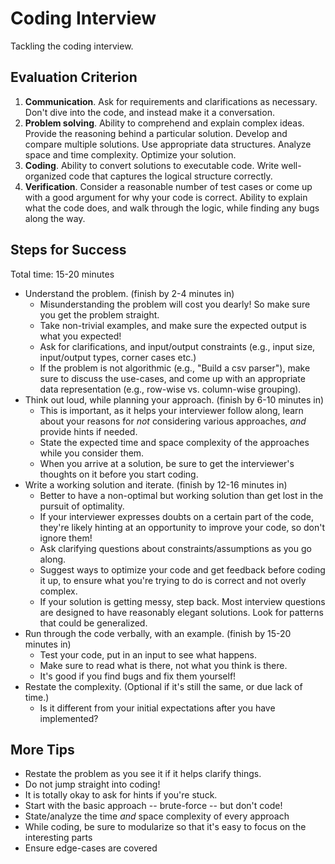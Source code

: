 # Coding Interview

Tackling the coding interview.

## Evaluation Criterion

1. **Communication**. Ask for requirements and clarifications as necessary. Don't dive into the code, and instead make it a conversation.
1. **Problem solving**. Ability to comprehend and explain complex ideas. Provide the reasoning behind a particular solution. Develop and compare multiple solutions. Use appropriate data structures. Analyze space and time complexity. Optimize your solution.
1. **Coding**. Ability to convert solutions to executable code. Write well-organized code that captures the logical structure correctly.
1. **Verification**. Consider a reasonable number of test cases or come up with a good argument for why your code is correct. Ability to explain what the code does, and walk through the logic, while finding any bugs along the way.

## Steps for Success

Total time: 15-20 minutes

- Understand the problem. (finish by 2-4 minutes in)
  - Misunderstanding the problem will cost you dearly! So make sure you get the problem straight.
  - Take non-trivial examples, and make sure the expected output is what you expected!
  - Ask for clarifications, and input/output constraints (e.g., input size, input/output types, corner cases etc.)
  - If the problem is not algorithmic (e.g., "Build a csv parser"), make sure to discuss the use-cases, and come up with an appropriate data representation (e.g., row-wise vs. column-wise grouping).
- Think out loud, while planning your approach. (finish by 6-10 minutes in)
  - This is important, as it helps your interviewer follow along, learn about your reasons for _not_ considering various approaches, _and_ provide hints if needed.
  - State the expected time and space complexity of the approaches while you consider them.
  - When you arrive at a solution, be sure to get the interviewer's thoughts on it before you start coding.
- Write a working solution and iterate. (finish by 12-16 minutes in)
  - Better to have a non-optimal but working solution than get lost in the pursuit of optimality.
  - If your interviewer expresses doubts on a certain part of the code, they're likely hinting at an opportunity to improve your code, so don't ignore them!
  - Ask clarifying questions about constraints/assumptions as you go along.
  - Suggest ways to optimize your code and get feedback before coding it up, to ensure what you're trying to do is correct and not overly complex.
  - If your solution is getting messy, step back. Most interview questions are designed to have reasonably elegant solutions. Look for patterns that could be generalized.
- Run through the code verbally, with an example. (finish by 15-20 minutes in)
  - Test your code, put in an input to see what happens.
  - Make sure to read what is there, not what you think is there.
  - It's good if you find bugs and fix them yourself!
- Restate the complexity. (Optional if it's still the same, or due lack of time.)
  - Is it different from your initial expectations after you have implemented?

## More Tips

- Restate the problem as you see it if it helps clarify things.
- Do not jump straight into coding!
- It is totally okay to ask for hints if you're stuck.
- Start with the basic approach -- brute-force -- but don't code!
- State/analyze the time _and_ space complexity of every approach
- While coding, be sure to modularize so that it's easy to focus on the interesting parts
- Ensure edge-cases are covered
